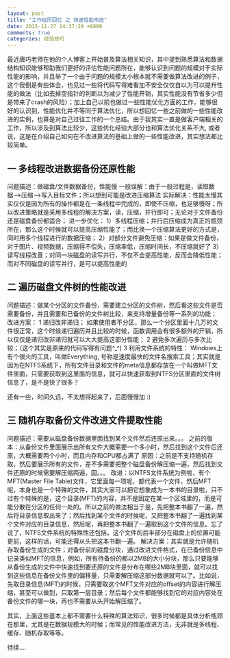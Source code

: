 ```yaml
---
layout: post
title: "工作经历回忆 之 快速性能改进"
date: 2015-11-27 14:37:29 +0800
comments: true
categories: 经验技巧
---
```


最近唐巧老师在他的个人博客上开始普及算法相关知识，其中提到熟悉算法和数据结构知识能够帮助我们更好的评估性能问题所在，能够认识到问题的规模对于实际性能的影响，并且举了一个由于问题的规模太小根本就不需要做算法改进的例子，这个我倒是有些体会，也见过一些将代码写得难看加不安全仅仅自以为可以提升性能的做法（比如去掉空指针的判断以为减少了性能开销，其实性能没有节省多少但是带来了crash的风险）；加上自己以前也做过一些性能优化方面的工作，能够很好的认识到，性能优化并不等同于算法优化，所以想回忆一些之前做的一些性能改进的实例，也算是对自己过往工作的一个总结。由于我其实一直是做客户端相关的工作，所以涉及到算法比较少，这些优化经验大部分也和算法优化关系不大, 或者说，这是在介绍自己如何在不改进算法的基础上做的一些性能改进，其实想法都比较简单。

## 一 多线程改进数据备份还原性能
问题描述：做磁盘/文件数据备份，性能慢
一般误解：由于一般过程是，读取数据-->压缩-->写入目标文件；所以想到可能是改进压缩算法
实际解决：性能太慢其实仅仅是因为所有的操作都是在一条线程中完成的，即使不压缩，也足够慢呀；所以改进策略就是采用多线程的解决方案，读，压缩，并行即可；无论对于文件备份还是磁盘备份都适合；
进一步优化：
1）多线程压缩；并行后压缩成为真正的瓶颈所在，那么这个时候就可以提高压缩性能了；而比换一个压缩算法更好的方式是，同时用多个线程进行的数据压缩；
2）对部分文件避免压缩：如果是做文件备份，对于图片、视频数据，压缩得不偿失，压缩率低，压缩时间长，不压缩就好了
3）读写线程改善；对同一块磁盘的读写并行，不仅不会提高性能，反而会降低性能；而对不同磁盘的读写并行，是可以提高性能的

## 二 遍历磁盘文件树的性能改进
问题描述：做某个分区的文件备份，需要建立分区的文件树，然后看这些文件是否需要备份，并且需要和已备份的文件树比较，来支持增量备份等一系列的功能；
改进方案：
1 递归改非递归；
如果使用者不分区，那么一个分区里面十几万的文件很正常，这个时候递归遍历并且比较的时候，函数调用会有很多额外的开销，所以仅仅是递归改非递归就可以大大提高这部分性能；
2 避免多次遍历与多次比较；（这个其实是原来的代码写得有问题^_^)
3 利用文件系统的特性：
Windows上有个很火的工具，叫做Everything, 号称是速度最快的文件名搜索工具；其实就是因为在NTFS系统下，所有文件目录和文件的meta信息都存放在一个叫做MFT文件里面，只需要获取到这里面的信息，就可以快速获取到NTFS分区里面的文件树信息了，是不是快了很多？

还有一些，时间久远，不太想得起来了，后面慢慢加 :)

## 三 随机存取备份文件改进文件提取性能
问题描述：需要从磁盘备份数据里面找到某个文件然后还原出来。。。
之前的版本：从备份文件里面展示出所有文件大概需要一个多小时，然后找到这个文件后还原，大概需要两个小时，而且内存和CPU都占满了
原因：之前是不支持随机存取，然后要展示所有的文件，差不多需要把整个磁盘备份解压缩一遍，然后找到文件还原的时候需要解压缩两遍，囧。。。
改进：以NTFS文件系统为例啦，有个MFT(Master File Table)文件，它里面每一项呢，都代表一个文件，然后MFT呢，本身也是一个特殊的文件，其实大家可以把它想象成为一本书的目录啦，只不过有个特殊的是，这个目录(MFT)的内容，并不是固定在某一个区域里的，而是可能分散在分区的任何一处的。所以之前的做法相当于是，先把整本书翻了一遍，然后将目录信息取出来了；然后找到某个文件的时候呢，又把整本书翻了一遍找到某个文件对应的目录信息，然后呢，再把整本书翻了一遍取到这个文件的信息。忘了说了，NTFS文件系统的特殊性还包括，这个文件的后半部分在磁盘上的位置可能更前，这样的话，可能还得从头把这本书翻一遍。
解决方案：其实就是允许随机存取备份生成的文件；对备份前的磁盘分块，通过改进文件格式，在已备份信息中记录类似MFT的信息，例如，所有待备份的都以2MB的大小分块，那么只要能够从备份生成的文件中快速找到要还原的文件是分布在哪些2MB块里面，就可以找到这些信息在备份文件里的偏移量，只需要解压缩这部分数据就可以了。比如说，先取目录信息(MFT)的时候，只需要取这个MFT文件对应的offset的内容进行解压缩，甚至可以做到，只取第一层目录；然后每个文件都能够找到它的对应内容处在备份文件的哪一块，再也不需要从头开始解压缩了。

其实，上面这些基本上都不需要什么特殊的算法知识，很多时候都是具体分析瓶颈在那里，尤其是在数据规模大的时候；而常见的性能改进方法，无非就是多线程、缓存、随机存取等等。


待续....